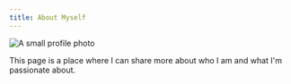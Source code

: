 ```yaml
---
title: About Myself
---
```

![A small profile photo](/uploads/defendthefire_512.png "Hello hello")

This page is a place where I can share more about who I am and what I'm passionate about.

